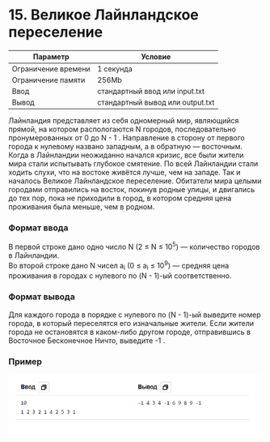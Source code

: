 # 15. Великое Лайнландское переселение

| Параметр            | Условие                          |
|---------------------|----------------------------------|
| Ограничение времени | 1 секунда                        |
| Ограничение памяти  | 256Mb                            |
| Ввод                | стандартный ввод или input.txt   |
| Вывод               | стандартный вывод или output.txt |

Лайнландия представляет из себя одномерный мир, являющийся прямой, на котором распологаются N городов, 
последовательно пронумерованных от 0 до N - 1 . Направление в сторону от первого города к нулевому 
названо западным, а в обратную — восточным.  
Когда в Лайнландии неожиданно начался кризис, все были жители мира стали испытывать глубокое смятение. 
По всей Лайнландии стали ходить слухи, что на востоке живётся лучше, чем на западе.
Так и началось Великое Лайнландское переселение. Обитатели мира целыми городами отправились на восток, 
покинув родные улицы, и двигались до тех пор, пока не приходили в город, в котором средняя цена 
проживания была меньше, чем в родном.

### Формат ввода
В первой строке дано одно число N (2 ≤ N ≤ 10<sup>5</sup>) — количество городов в Лайнландии.  
Во второй строке дано N чисел
a<sub>i</sub> (0 ≤ a<sub>i</sub> ≤ 10<sup>9</sup>) — средняя цена проживания в городах с нулевого по (N - 1)-ый соответственно.

### Формат вывода
Для каждого города в порядке с нулевого по (N - 1)-ый выведите номер города, в который переселятся его изначальные жители. Если жители города не остановятся в каком-либо другом городе, отправившись в Восточное Бесконечное Ничто, выведите -1 .

### Пример
![img_2.png](img_2.png)